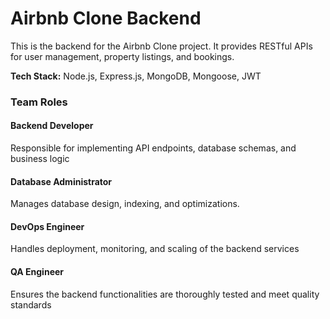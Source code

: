 # Airbnb Clone Backend

This is the backend for the Airbnb Clone project. It provides RESTful APIs for user management, property listings, and bookings.

**Tech Stack:** Node.js, Express.js, MongoDB, Mongoose, JWT


### Team Roles
#### Backend Developer
Responsible for implementing API endpoints, database schemas, and business logic
#### Database Administrator
Manages database design, indexing, and optimizations.
#### DevOps Engineer
Handles deployment, monitoring, and scaling of the backend services
#### QA Engineer
Ensures the backend functionalities are thoroughly tested and meet quality standards
